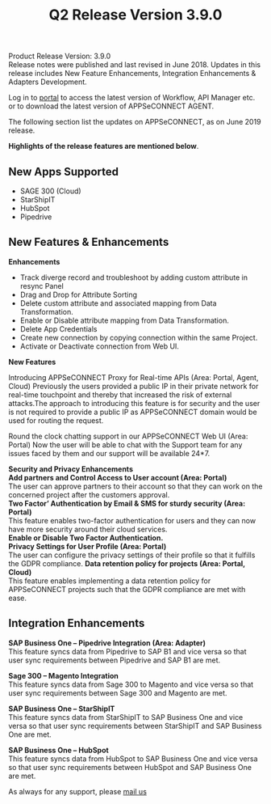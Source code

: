 ﻿---
title: "Q2 Release Version 3.9.0"
toc: true
tag: developers
category: "release-notes"
menus: 
    2018Release:
        title: "Q2 V 3.9.0"
        weight: 3
        icon: fa fa-wpexplorer
        identifier: 2018Q2Release
---
Product Release Version: 3.9.0   
Release notes were published and last revised in June 2018. 
Updates in this release includes New Feature Enhancements, Integration Enhancements
& Adapters Development. 

Log in to [portal](https://portal.appseconnect.com/Account/Login?ReturnUrl=%2f#!) to access the latest version of Workflow, 
API Manager etc. or to download the latest version of APPSeCONNECT AGENT.
    
The following section list the updates on APPSeCONNECT, as on June 2019 release.  

**Highlights of the release features are mentioned below**.

## New Apps Supported

- SAGE 300 (Cloud)
- StarShipIT
- HubSpot
- Pipedrive

## New Features & Enhancements    

**Enhancements**     
- Track diverge record and troubleshoot by adding custom attribute in resync Panel     
- Drag and Drop for Attribute Sorting
- Delete custom attribute and associated mapping from Data Transformation.
- Enable or Disable attribute mapping from Data Transformation.
- Delete App Credentials
- Create new connection by copying connection within the same Project.
- Activate or Deactivate connection from Web UI.

**New Features**  

Introducing APPSeCONNECT Proxy for Real-time APIs (Area: Portal, Agent, Cloud)
Previously the users provided a public IP in their private network for real-time 
touchpoint and thereby that increased the risk of external attacks.The approach to 
introducing this feature is for security and the user is not required to provide a 
public IP as APPSeCONNECT domain would be used for routing the request.

Round the clock chatting support in our APPSeCONNECT Web UI (Area: Portal)
Now the user will be able to chat with the Support team for any issues faced by them and   our support will be available 24*7.
 
**Security and Privacy Enhancements**    
**Add partners and Control Access to User account (Area: Portal)**       
The user can approve partners to their account so that they can work on the concerned project after the customers approval.  
**Two Factor’ Authentication by Email & SMS for sturdy security (Area: Portal)**     
This feature enables two-factor authentication for users and they can now have more security around their cloud services.   
**Enable or Disable Two Factor Authentication.**         
**Privacy Settings for User Profile (Area: Portal)**        
The user can configure the privacy settings of their profile so that it fulfills the GDPR compliance.
**Data retention policy for projects (Area: Portal, Cloud)**      
This feature enables implementing a data retention policy for APPSeCONNECT projects such that the GDPR compliance are met with ease.

## Integration Enhancements

**SAP Business One – Pipedrive Integration (Area: Adapter)**  
This feature syncs data from Pipedrive to SAP B1 and vice versa so that user sync requirements between Pipedrive and SAP B1 are met.  

**Sage 300 – Magento Integration**  
This feature syncs data from Sage 300 to Magento and vice versa so that user sync requirements between Sage 300 and Magento are met.  

**SAP Business One – StarShipIT**  
This feature syncs data from StarShipIT to SAP Business One and vice versa so that user sync requirements between 
StarShipIT and SAP Business One are met.  

**SAP Business One – HubSpot**  
This feature syncs data from HubSpot to SAP Business One and vice versa so that user 
sync requirements between HubSpot and SAP Business One are met.  

 As always for any support, please [mail us](support@appseconnect.com) 
